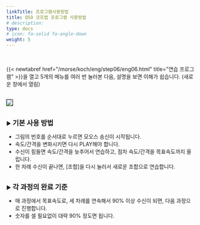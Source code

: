 ```yaml
---
linkTitle: 프로그램사용방법
title: QSO 코흐법 프로그램 사용방법
# description: 
type: docs
# icon: fa-solid fa-angle-down
weight: 5
---
```



<br>

{{< newtabref href="/morse/koch/eng/step06/eng06.html" title="연습 프로그램" >}}을 열고 5개의 메뉴를 여러 번 눌러본 다음, 설명을 보면 이해가 쉽습니다. (새로운 창에서 열림)
<br><br>


<img src="/morse/img/menu_1.png" border="1" >
<br><br>

▶ <b><span style="font-size:130%">기본 사용 방법</span></b>

- 그림의 번호를 순서대로 누르면 모오스 송신이 시작됩니다.
- 속도/간격을 변화시키면 다시 PLAY해야 합니다.
- 수신이 힘들면 속도/간격을 늦추어서 연습하고, 점차 속도/간격을 목표속도까지 올립니다.
- 한 차례 수신이 끝나면, [조합]을 다시 눌러서 새로운 조합으로 연습합니다.
<br><br>

▶ <b><span style="font-size:130%">각 과정의 완료 기준</span></b>

- 매 과정에서 목표속도로, 세 차례를 연속해서 90% 이상 수신이 되면, 다음 과정으로 진행합니다.
- 숫자를 셀 필요없이 대략 90% 정도면 됩니다.
<br><br>
